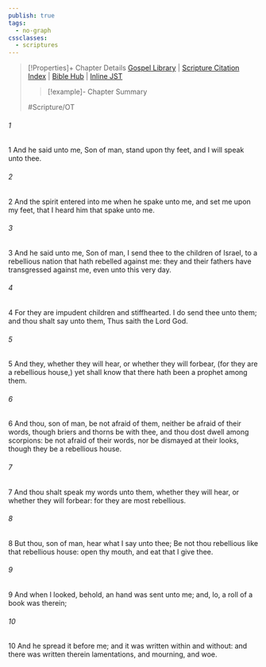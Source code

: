 ```yaml
---
publish: true
tags:
  - no-graph
cssclasses:
  - scriptures
---
```

>[!Properties]+ Chapter Details
>[Gospel Library](https://churchofjesuschrist.org/study/scriptures/ot/ezek/2?lang=eng)    |    [Scripture Citation Index](https://scriptures.byu.edu/#07e02::c07e02)    |    [Bible Hub](https://biblehub.com/ezekiel/2.htm)    |    [Inline JST](https://scripturetoolbox.com/html/ic/Ezekiel/2.html)
>>[!example]- Chapter Summary
>> 
> 
>
>#Scripture/OT
###### 1
1 And he said unto me, Son of man, stand upon thy feet, and I will speak unto thee.
###### 2
2 And the spirit entered into me when he spake unto me, and set me upon my feet, that I heard him that spake unto me.
###### 3
3 And he said unto me, Son of man, I send thee to the children of Israel, to a rebellious nation that hath rebelled against me: they and their fathers have transgressed against me, even unto this very day.
###### 4
4 For they are impudent children and stiffhearted. I do send thee unto them; and thou shalt say unto them, Thus saith the Lord God.
###### 5
5 And they, whether they will hear, or whether they will forbear, (for they are a rebellious house,) yet shall know that there hath been a prophet among them.
###### 6
6 And thou, son of man, be not afraid of them, neither be afraid of their words, though briers and thorns be with thee, and thou dost dwell among scorpions: be not afraid of their words, nor be dismayed at their looks, though they be a rebellious house.
###### 7
7 And thou shalt speak my words unto them, whether they will hear, or whether they will forbear: for they are most rebellious.
###### 8
8 But thou, son of man, hear what I say unto thee; Be not thou rebellious like that rebellious house: open thy mouth, and eat that I give thee.
###### 9
9 And when I looked, behold, an hand was sent unto me; and, lo, a roll of a book was therein;
###### 10
10 And he spread it before me; and it was written within and without: and there was written therein lamentations, and mourning, and woe.
